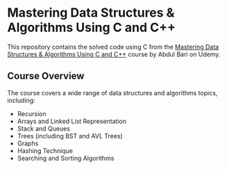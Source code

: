 # Mastering Data Structures & Algorithms Using C and C++
This repository contains the solved code using C from the [Mastering Data Structures & Algorithms Using C and C++](https://www.udemy.com/course/datastructurescncpp/) course by Abdul Bari on Udemy.

## Course Overview
The course covers a wide range of data structures and algorithms topics, including:

- Recursion
- Arrays and Linked List Representation
- Stack and Queues
- Trees (including BST and AVL Trees)
- Graphs
- Hashing Technique
- Searching and Sorting Algorithms
